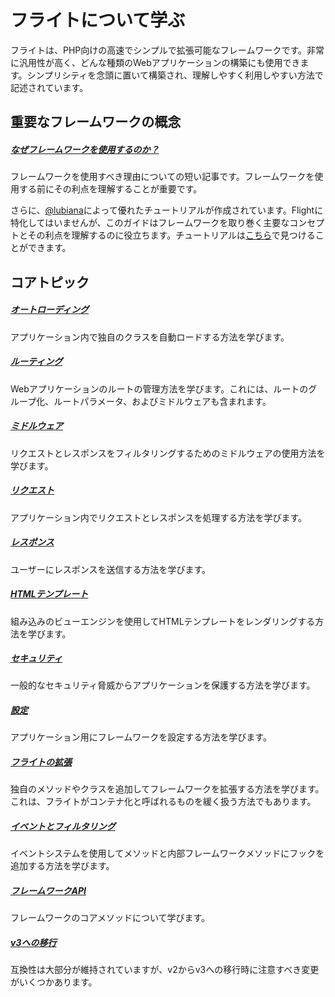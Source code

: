 # フライトについて学ぶ

フライトは、PHP向けの高速でシンプルで拡張可能なフレームワークです。非常に汎用性が高く、どんな種類のWebアプリケーションの構築にも使用できます。シンプリシティを念頭に置いて構築され、理解しやすく利用しやすい方法で記述されています。

## 重要なフレームワークの概念

##### [なぜフレームワークを使用するのか？](/learn/why-frameworks)

フレームワークを使用すべき理由についての短い記事です。フレームワークを使用する前にその利点を理解することが重要です。

さらに、[@lubiana](https://git.php.fail/lubiana)によって優れたチュートリアルが作成されています。Flightに特化してはいませんが、このガイドはフレームワークを取り巻く主要なコンセプトとその利点を理解するのに役立ちます。チュートリアルは[こちら](https://git.php.fail/lubiana/no-framework-tutorial/src/branch/master/README.md)で見つけることができます。

## コアトピック

##### [オートローディング](/learn/autoloading)

アプリケーション内で独自のクラスを自動ロードする方法を学びます。

##### [ルーティング](/learn/routing)

Webアプリケーションのルートの管理方法を学びます。これには、ルートのグループ化、ルートパラメータ、およびミドルウェアも含まれます。

##### [ミドルウェア](/learn/middleware)

リクエストとレスポンスをフィルタリングするためのミドルウェアの使用方法を学びます。

##### [リクエスト](/learn/requests)

アプリケーション内でリクエストとレスポンスを処理する方法を学びます。

##### [レスポンス](/learn/responses)

ユーザーにレスポンスを送信する方法を学びます。

##### [HTMLテンプレート](/learn/templates)

組み込みのビューエンジンを使用してHTMLテンプレートをレンダリングする方法を学びます。

##### [セキュリティ](/learn/security)

一般的なセキュリティ脅威からアプリケーションを保護する方法を学びます。

##### [設定](/learn/configuration)

アプリケーション用にフレームワークを設定する方法を学びます。

##### [フライトの拡張](/learn/extending)

独自のメソッドやクラスを追加してフレームワークを拡張する方法を学びます。これは、フライトがコンテナ化と呼ばれるものを緩く扱う方法でもあります。

##### [イベントとフィルタリング](/learn/filtering)

イベントシステムを使用してメソッドと内部フレームワークメソッドにフックを追加する方法を学びます。

##### [フレームワークAPI](/learn/api)

フレームワークのコアメソッドについて学びます。

##### [v3への移行](/learn/migrating-to-v3)
互換性は大部分が維持されていますが、v2からv3への移行時に注意すべき変更がいくつかあります。